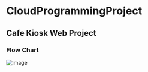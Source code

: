 # CloudProgrammingProject
## Cafe Kiosk Web Project
### Flow Chart
![image](https://user-images.githubusercontent.com/59945024/170260802-04517084-8adb-429c-8d5b-165c62e418f4.png)

